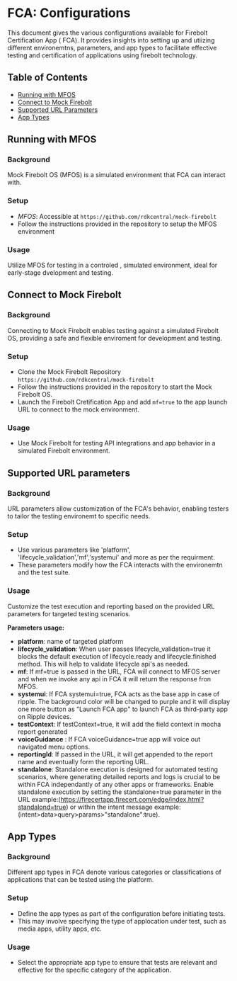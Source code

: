 # FCA: Configurations

This document gives the various configurations available for Firebolt Certification App ( FCA). It provides insights into setting up and utiizing different environemtns, parameters, and app types to facilitate effective testing and certification of applications using firebolt technology. 


## Table of Contents

- [Running with MFOS](#running-with-mfos)
- [Connect to Mock Firebolt](#connect-to-mock-firebolt)
- [Supported URL Parameters](#supported-url-parameters)
- [App Types](#app-types)

## Running with MFOS

### Background

Mock Firebolt OS (MFOS) is a simulated environment that FCA can interact with.

### Setup

- *MFOS*: Accessible at `https://github.com/rdkcentral/mock-firebolt`
- Follow the instructions provided in the repository to setup the MFOS environment 

### Usage

Utilize MFOS for testing in a controled , simulated environment, ideal for early-stage dvelopment and testing.

## Connect to Mock Firebolt

### Background

Connecting to Mock Firebolt enables testing against a simulated Firebolt OS, providing a safe and flexible enviroment for development and testing.

### Setup

- Clone the Mock Firebolt Repository `https://github.com/rdkcentral/mock-firebolt`
- Follow the instructions provided in the repository to start the Mock Firebolt OS.
- Launch the Firebolt Cretification App and add `mf=true` to the app launch URL to connect to the mock environment.

### Usage

- Use Mock Firebolt for testing API integrations and app behavior in a simulated Firebolt environment.


## Supported URL parameters


### Background

URL parameters allow customization of the FCA's behavior, enabling testers to tailor the testing environemt to specific needs.

### Setup

- Use various parameters like 'platform', 'lifecycle_validation','mf','systemui' and more as per the requirment.
- These parameters modify how the FCA interacts with the environemtn and the test suite.

### Usage

Customize the test execution and reporting based on the provided URL parameters for targeted testing scenarios.

**Parameters usage:**
- **platform**: name of targeted platform
- **lifecycle_validation**: When user passes lifecycle_validation=true it blocks the default execution of lifecycle.ready and lifecycle.finished method.
This will help  to validate lifecycle api's as needed.
- **mf**: If mf=true is passed in the URL, FCA will connect to MFOS server and when we invoke any api in FCA it will return the response fron MFOS.
- **systemui**: If FCA systemui=true, FCA acts as the base app in case of ripple. The background color will be changed to purple and it will display one more button as "Launch FCA app" to launch FCA as third-party app on Ripple devices.
- **testContext**: If testContext=true, it will add the field context in mocha report generated
- **voiceGuidance** : If FCA voiceGuidance=true app will voice out navigated menu options.
- **reportingId**: If passed in the URL, it will get appended to the report name and eventually form the reporting URL.
- **standalone**: Standalone execution is designed for automated testing scenarios, where generating detailed reports and logs is crucial to be within FCA independantly of any other apps or frameworks. Enable standalone execution by setting the standalone=true parameter in the URL example:(https://firecertapp.firecert.com/edge/index.html?standalond=true) or within the intent message example:(intent>data>query>params>"standalone":true).


## App Types

### Background

Different app types in FCA denote various categories or classifications of applications that can be tested using the platform. 

### Setup

- Define the app types as part of the configuration before initiating tests.
- This may involve specifying the type of applocation under test, such as media apps, utility apps, etc.

### Usage

- Select the appropriate app type to ensure that tests are relevant and effective for the specific category of the application.


